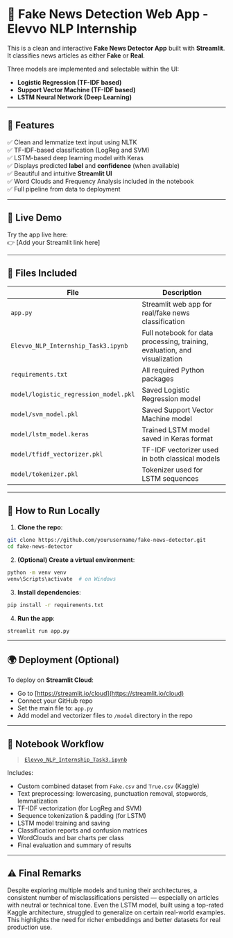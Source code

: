 
# 📰 Fake News Detection Web App - Elevvo NLP Internship

This is a clean and interactive **Fake News Detector App** built with **Streamlit**.  
It classifies news articles as either **Fake** or **Real**.

Three models are implemented and selectable within the UI:
- **Logistic Regression (TF-IDF based)**
- **Support Vector Machine (TF-IDF based)**
- **LSTM Neural Network (Deep Learning)**

---

## 📌 Features

✅ Clean and lemmatize text input using NLTK  
✅ TF-IDF-based classification (LogReg and SVM)  
✅ LSTM-based deep learning model with Keras  
✅ Displays predicted **label** and **confidence** (when available)  
✅ Beautiful and intuitive **Streamlit UI**  
✅ Word Clouds and Frequency Analysis included in the notebook  
✅ Full pipeline from data to deployment

---

## 🔗 Live Demo

Try the app live here:  
👉 [Add your Streamlit link here]

---

## 📁 Files Included

| File | Description |
|------|-------------|
| `app.py` | Streamlit web app for real/fake news classification |
| `Elevvo_NLP_Internship_Task3.ipynb` | Full notebook for data processing, training, evaluation, and visualization |
| `requirements.txt` | All required Python packages |
| `model/logistic_regression_model.pkl` | Saved Logistic Regression model |
| `model/svm_model.pkl` | Saved Support Vector Machine model |
| `model/lstm_model.keras` | Trained LSTM model saved in Keras format |
| `model/tfidf_vectorizer.pkl` | TF-IDF vectorizer used in both classical models |
| `model/tokenizer.pkl` | Tokenizer used for LSTM sequences |

---

## 🚀 How to Run Locally

1. **Clone the repo**:

```bash
git clone https://github.com/yourusername/fake-news-detector.git
cd fake-news-detector
```

2. **(Optional) Create a virtual environment**:

```bash
python -m venv venv
venv\Scripts\activate  # on Windows
```

3. **Install dependencies**:

```bash
pip install -r requirements.txt
```

4. **Run the app**:

```bash
streamlit run app.py
```

---

## 🌍 Deployment (Optional)

To deploy on **Streamlit Cloud**:

- Go to [https://streamlit.io/cloud](https://streamlit.io/cloud)
- Connect your GitHub repo
- Set the main file to: `app.py`
- Add model and vectorizer files to `/model` directory in the repo

---

## 📓 Notebook Workflow

> [`Elevvo_NLP_Internship_Task3.ipynb`](./Elevvo_NLP_Internship_Task3.ipynb)

Includes:
- Custom combined dataset from `Fake.csv` and `True.csv` (Kaggle)
- Text preprocessing: lowercasing, punctuation removal, stopwords, lemmatization
- TF-IDF vectorization (for LogReg and SVM)
- Sequence tokenization & padding (for LSTM)
- LSTM model training and saving
- Classification reports and confusion matrices
- WordClouds and bar charts per class
- Final evaluation and summary of results

---

## ⚠️ Final Remarks

Despite exploring multiple models and tuning their architectures, a consistent number of misclassifications persisted — especially on articles with neutral or technical tone. Even the LSTM model, built using a top-rated Kaggle architecture, struggled to generalize on certain real-world examples. This highlights the need for richer embeddings and better datasets for real production use.

